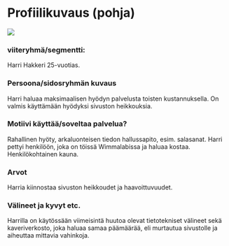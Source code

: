 # Profiilikuvaus (pohja)

![](https://cdn.pixabay.com/photo/2016/10/09/06/23/hacker-1725256_1280.jpg)

### viiteryhmä/segmentti:

Harri Hakkeri 25-vuotias.

### Persoona/sidosryhmän kuvaus

Harri haluaa maksimaalisen hyödyn palvelusta toisten kustannuksella. On valmis käyttämään hyödyksi sivuston heikkouksia.


### Motiivi käyttää/soveltaa palvelua? 

Rahallinen hyöty, arkaluonteisen tiedon hallussapito, esim. salasanat.
Harri pettyi henkilöön, joka on töissä Wimmalabissa ja haluaa kostaa. Henkilökohtainen kauna.


### Arvot  

Harria kiinnostaa sivuston heikkoudet ja haavoittuvuudet. 

### Välineet ja kyvyt etc.

Harrilla on käytössään viimeisintä huutoa olevat tietotekniset välineet sekä kaveriverkosto, joka haluaa samaa päämäärää,
eli murtautua sivustolle ja aiheuttaa mittavia vahinkoja.

